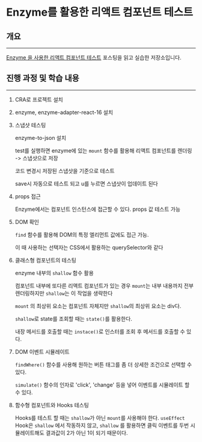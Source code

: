 # Enzyme를 활용한 리액트 컴포넌트 테스트

## 개요
---

[Enzyme 을 사용한 리액트 컴포넌트 테스트](https://velog.io/@velopert/react-testing-with-enzyme) 포스팅을 읽고 실습한 저장소입니다.

## 진행 과정 및 학습 내용
---

1. CRA로 프로젝트 설치

2. enzyme, enzyme-adapter-react-16 설치

3. 스냅샷 테스팅

    enzyme-to-json 설치
    
    test를 실행하면 enzyme에 있는 `mount` 함수를 활용해 리액트 컴포넌트를 렌더링 -> 스냅샷으로 저장

    코드 변경시 저장된 스냅샷을 기준으로 테스트

    save시 자동으로 테스트 되고 u를 누르면 스냅샷이 업데이트 된다

4. props 접근

    Enzyme에서는 컴포넌트 인스턴스에 접근할 수 있다. props 값 테스트 가능

5. DOM 확인

    `find` 함수를 활용해 DOM의 특정 엘리먼트 값에도 접근 가능. 
    
    이 때 사용하는 선택자는 CSS에서 활용하는 querySelector와 같다

6. 클래스형 컴포넌트의 테스팅

    enzyme 내부의 `shallow` 함수 활용

    컴포넌트 내부에 또다른 리액트 컴포넌트가 있는 경우  `mount`는 내부 내용까지 전부 렌더링하지만 `shallow`는 이 작업을 생략한다

    `mount` 의 최상위 요소는 컴포넌트 자체지만 `shallow`의 최상위 요소는 div다. 

    `shallow`로 state를 조회할 때는 `state()`를 활용한다.

    내장 메서드를 호출할 때는 `instace()`로 인스터를 조회 후 메서드를 호출할 수 있다.

7. DOM 이벤트 시뮬레이트

    `findWhere()` 함수를 사용해 원하는 버튼 태그를 좀 더 상세한 조건으로 선택할 수 있다.

    `simulate()` 함수의 인자로 'click', 'change' 등을 넣어 이벤트를 시뮬레이트 할 수 있다.

8. 함수형 컴포넌트와 Hooks 테스팅

    Hooks를 테스트 할 때는 `shallow`가 아닌 `mount`를 사용해야 한다. `useEffect` Hook은 `shallow` 에서 작동하지 않고, `shallow` 를 활용하면 클릭 이벤트를 두번 시뮬레이트해도 결과값이 2가 아닌 1이 되기 때문이다.